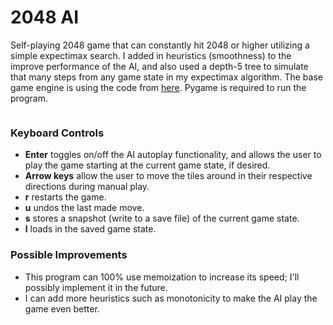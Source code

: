 # 2048 AI

Self-playing 2048 game that can constantly hit 2048 or higher utilizing a simple expectimax search. I added in heuristics (smoothness) to the improve performance of the AI, and also used a depth-5 tree to simulate that many steps from any game state in my expectimax algorithm. The base game engine is using the code from [here](https://gist.github.com/lewisjdeane/752eeba4635b479f8bb2). Pygame is required to run the program. 

<p align="center">
  <img src="https://media.giphy.com/media/gF92QHJAuWldZ6a8Mm/giphy.gif" alt=""/>
</p>

### Keyboard Controls
- **Enter** toggles on/off the AI autoplay functionality, and allows the user to play the game starting at the current game state, if desired.
- **Arrow keys** allow the user to move the tiles around in their respective directions during manual play.
- **r** restarts the game.
- **u** undos the last made move.
- **s** stores a snapshot (write to a save file) of the current game state.
- **l** loads in the saved game state.

### Possible Improvements
- This program can 100% use memoization to increase its speed; I'll possibly implement it in the future.
- I can add more heuristics such as monotonicity to make the AI play the game even better.

